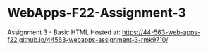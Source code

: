 # WebApps-F22-Assignment-3
Assignment 3 - Basic HTML
Hosted at: https://44-563-web-apps-f22.github.io/44563-webapps-assignment-3-rmk9710/
